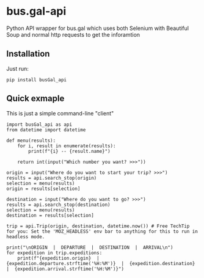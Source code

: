 # bus.gal-api
Python API wrapper for bus.gal which uses both Selenium with Beautiful Soup and normal http requests to get the inforamtion
## Installation
Just run:
```
pip install busGal_api
```
## Quick exmaple
This is just a simple command-line "client"
```
import busGal_api as api
from datetime import datetime

def menu(results):
    for i, result in enumerate(results):
        print(f"{i} -- {result.name}")

    return int(input("Which number you want? >>>"))

origin = input("Where do you want to start your trip? >>>")
results = api.search_stop(origin)
selection = menu(results)
origin = results[selection]

destination = input("Where do you want to go? >>>")
results = api.search_stop(destination)
selection = menu(results)
destination = results[selection]

trip = api.Trip(origin, destination, datetime.now()) # Free TechTip for you: Set the 'MOZ_HEADLESS' env bar to anything for this to run in headless mode.

print("\nORIGIN  |  DEPARTURE  |  DESTINATION  |  ARRIVAL\n")
for expedition in trip.expeditions:
    print(f"{expedition.origin}  |  {expedition.departure.strftime('%H:%M')}  |  {expedition.destination}  |  {expedition.arrival.strftime('%H:%M')}")
```